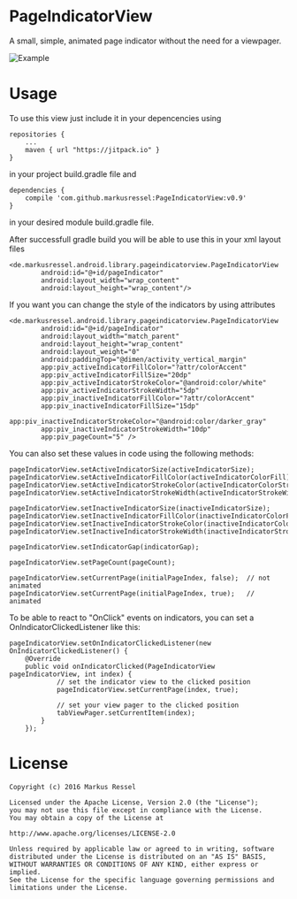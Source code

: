 # PageIndicatorView
A small, simple, animated page indicator without the need for a viewpager.

![Example](http://i.giphy.com/l3vRccyQXcHc1kDQs.gif)

# Usage
To use this view just include it in your depencencies using

    repositories {
        ...
        maven { url "https://jitpack.io" }
    }
    
in your project build.gradle file and

    dependencies {
        compile 'com.github.markusressel:PageIndicatorView:v0.9'
    }
    
in your desired module build.gradle file.

After successfull gradle build you will be able to use this in your xml layout files

    <de.markusressel.android.library.pageindicatorview.PageIndicatorView
            android:id="@+id/pageIndicator"
            android:layout_width="wrap_content"
            android:layout_height="wrap_content"/>

If you want you can change the style of the indicators by using attributes

    <de.markusressel.android.library.pageindicatorview.PageIndicatorView
            android:id="@+id/pageIndicator"
            android:layout_width="match_parent"
            android:layout_height="wrap_content"
            android:layout_weight="0"
            android:paddingTop="@dimen/activity_vertical_margin"
            app:piv_activeIndicatorFillColor="?attr/colorAccent"
            app:piv_activeIndicatorFillSize="20dp"
            app:piv_activeIndicatorStrokeColor="@android:color/white"
            app:piv_activeIndicatorStrokeWidth="5dp"
            app:piv_inactiveIndicatorFillColor="?attr/colorAccent"
            app:piv_inactiveIndicatorFillSize="15dp"
            app:piv_inactiveIndicatorStrokeColor="@android:color/darker_gray"
            app:piv_inactiveIndicatorStrokeWidth="10dp"
            app:piv_pageCount="5" />

You can also set these values in code using the following methods:

    pageIndicatorView.setActiveIndicatorSize(activeIndicatorSize);
    pageIndicatorView.setActiveIndicatorFillColor(activeIndicatorColorFill);
    pageIndicatorView.setActiveIndicatorStrokeColor(activeIndicatorColorStroke);
    pageIndicatorView.setActiveIndicatorStrokeWidth(activeIndicatorStrokeWidth);

    pageIndicatorView.setInactiveIndicatorSize(inactiveIndicatorSize);
    pageIndicatorView.setInactiveIndicatorFillColor(inactiveIndicatorColorFill);
    pageIndicatorView.setInactiveIndicatorStrokeColor(inactiveIndicatorColorStroke);
    pageIndicatorView.setInactiveIndicatorStrokeWidth(inactiveIndicatorStrokeWidth);

    pageIndicatorView.setIndicatorGap(indicatorGap);

    pageIndicatorView.setPageCount(pageCount);

    pageIndicatorView.setCurrentPage(initialPageIndex, false);  // not animated
    pageIndicatorView.setCurrentPage(initialPageIndex, true);   // animated

To be able to react to "OnClick" events on indicators, you can set a OnIndicatorClickedListener like this:

    pageIndicatorView.setOnIndicatorClickedListener(new OnIndicatorClickedListener() {
        @Override
        public void onIndicatorClicked(PageIndicatorView pageIndicatorView, int index) {
                // set the indicator view to the clicked position
                pageIndicatorView.setCurrentPage(index, true);

                // set your view pager to the clicked position
                tabViewPager.setCurrentItem(index);
            }
        });

# License

    Copyright (c) 2016 Markus Ressel

    Licensed under the Apache License, Version 2.0 (the "License");
    you may not use this file except in compliance with the License.
    You may obtain a copy of the License at
    
    http://www.apache.org/licenses/LICENSE-2.0
    
    Unless required by applicable law or agreed to in writing, software
    distributed under the License is distributed on an "AS IS" BASIS,
    WITHOUT WARRANTIES OR CONDITIONS OF ANY KIND, either express or implied.
    See the License for the specific language governing permissions and
    limitations under the License.
